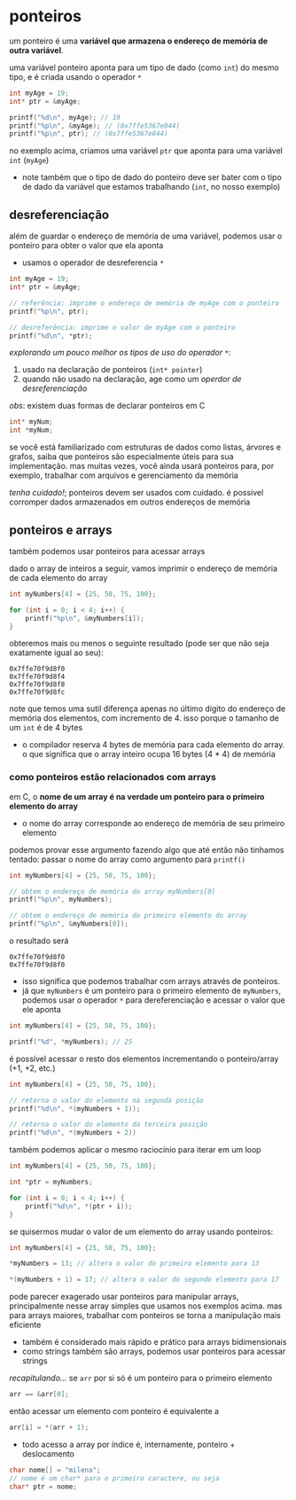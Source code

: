 # ponteiros
um ponteiro é uma **variável que armazena o endereço de memória de outra variável**.

uma variável ponteiro aponta para um tipo de dado (como `int`) do mesmo tipo, e é criada usando o operador `*`

```c
int myAge = 19;
int* ptr = &myAge;

printf("%d\n", myAge); // 19
printf("%p\n", &myAge); // (0x7ffe5367e044)
printf("%p\n", ptr); // (0x7ffe5367e044)
```
no exemplo acima, criamos uma variável `ptr` que aponta para uma variável `int` (`myAge`)
* note também que o tipo de dado do ponteiro deve ser bater com o tipo de dado da variável que estamos trabalhando (`int`, no nosso exemplo)

## desreferenciação
além de guardar o endereço de memória de uma variável, podemos usar o ponteiro para obter o valor que ela aponta
* usamos o operador de desreferencia `*`

```c
int myAge = 19;
int* ptr = &myAge;

// referência: imprime o endereço de memória de myAge com o ponteiro
printf("%p\n", ptr);

// desreferência: imprime o valor de myAge com o ponteiro
printf("%d\n", *ptr);
```

*explorando um pouco melhor os tipos de uso do operador `*`*:
1. usado na declaração de ponteiros (`int* pointer`)
2. quando não usado na declaração, age como um *operdor de desreferenciação*

*obs*: existem duas formas de declarar ponteiros em C
```c
int* myNum;
int *myNum;
```

se você está familiarizado com estruturas de dados como listas, árvores e grafos, saiba que ponteiros são especialmente úteis para sua implementação. mas muitas vezes, você ainda usará ponteiros para, por exemplo, trabalhar com arquivos e gerenciamento da memória

*tenha cuidado!*; ponteiros devem ser usados com cuidado. é possível corromper dados armazenados em outros endereços de memória

## ponteiros e arrays
também podemos usar ponteiros para acessar arrays

dado o array de inteiros a seguir, vamos imprimir o endereço de memória de cada elemento do array
```c
int myNumbers[4] = {25, 50, 75, 100};

for (int i = 0; i < 4; i++) {
    printf("%p\n", &myNumbers[i]);
}
```
obteremos mais ou menos o seguinte resultado (pode ser que não seja exatamente igual ao seu):
```
0x7ffe70f9d8f0
0x7ffe70f9d8f4
0x7ffe70f9d8f8
0x7ffe70f9d8fc
```

note que temos uma sutil diferença apenas no último dígito do endereço de memória dos elementos, com incremento de 4. isso porque o tamanho de um `int` é de 4 bytes
* o compilador reserva 4 bytes de memória para cada elemento do array. o que significa que o array inteiro ocupa 16 bytes (4 * 4) de memória

### como ponteiros estão relacionados com arrays
em C, o **nome de um array é na verdade um ponteiro para o primeiro elemento do array**
* o nome do array corresponde ao endereço de memória de seu primeiro elemento 

podemos provar esse argumento fazendo algo que até então não tinhamos tentado: passar o nome do array como argumento para `printf()`
```c
int myNumbers[4] = {25, 50, 75, 100};

// obtem o endereço de memória do array myNumbers[0]
printf("%p\n", myNumbers);

// obtem o endereço de memória do primeiro elemento do array
printf("%p\n", &myNumbers[0]);
```
o resultado será
```
0x7ffe70f9d8f0
0x7ffe70f9d8f0
```
* isso significa que podemos trabalhar com arrays através de ponteiros.
* já que `myNumbers` é um ponteiro para o primeiro elemento de `myNumbers`, podemos usar o operador `*` para dereferenciação e acessar o valor que ele aponta
```c
int myNumbers[4] = {25, 50, 75, 100};

printf("%d", *myNumbers); // 25
```

é possível acessar o resto dos elementos incrementando o ponteiro/array (+1, +2, etc.)
```c
int myNumbers[4] = {25, 50, 75, 100};

// retorna o valor do elemento na segunda posição
printf("%d\n", *(myNumbers + 1));

// retorna o valor do elemento da terceira posição
printf("%d\n", *(myNumbers + 2))
```

também podemos aplicar o mesmo raciocínio para iterar em um loop
```c
int myNumbers[4] = {25, 50, 75, 100};

int *ptr = myNumbers;

for (int i = 0; i < 4; i++) {
    printf("%d\n", *(ptr + i));
}
```

se quisermos mudar o valor de um elemento do array usando ponteiros:
```c
int myNumbers[4] = {25, 50, 75, 100};

*myNumbers = 13; // altera o valor do primeiro elemento para 13

*(myNumbers + 1) = 17; // altera o valor do segundo elemento para 17
```

pode parecer exagerado usar ponteiros para manipular arrays, principalmente nesse array simples que usamos nos exemplos acima. mas para arrays maiores, trabalhar com ponteiros se torna a manipulação mais eficiente
* também é considerado mais rápido e prático para arrays bidimensionais
* como strings também são arrays, podemos usar ponteiros para acessar strings

*recapitulando...*
se `arr` por si só é um ponteiro para o primeiro elemento
```c
arr == &arr[0];
```
então acessar um elemento com ponteiro é equivalente a 
```c
arr[i] = *(arr + 1);
```
* todo acesso a array por índice é, internamente, ponteiro + deslocamento

```c
char nome[] = "milena";
// nome é um char* para o primeiro caractere, ou seja
char* ptr = nome;
```
